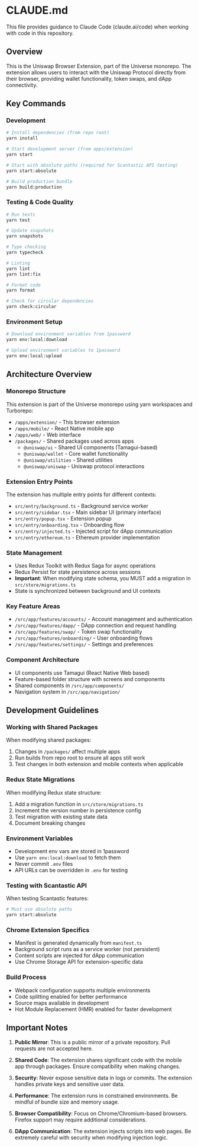 # CLAUDE.md

This file provides guidance to Claude Code (claude.ai/code) when working with code in this repository.

## Overview

This is the Uniswap Browser Extension, part of the Universe monorepo. The extension allows users to interact with the Uniswap Protocol directly from their browser, providing wallet functionality, token swaps, and dApp connectivity.

## Key Commands

### Development

```bash
# Install dependencies (from repo root)
yarn install

# Start development server (from apps/extension)
yarn start

# Start with absolute paths (required for Scantastic API testing)
yarn start:absolute

# Build production bundle
yarn build:production
```

### Testing & Code Quality

```bash
# Run tests
yarn test

# Update snapshots
yarn snapshots

# Type checking
yarn typecheck

# Linting
yarn lint
yarn lint:fix

# Format code
yarn format

# Check for circular dependencies
yarn check:circular
```

### Environment Setup

```bash
# Download environment variables from 1password
yarn env:local:download

# Upload environment variables to 1password
yarn env:local:upload
```

## Architecture Overview

### Monorepo Structure

This extension is part of the Universe monorepo using yarn workspaces and Turborepo:

- `/apps/extension/` - This browser extension
- `/apps/mobile/` - React Native mobile app
- `/apps/web/` - Web interface
- `/packages/` - Shared packages used across apps
  - `@uniswap/ui` - Shared UI components (Tamagui-based)
  - `@uniswap/wallet` - Core wallet functionality
  - `@uniswap/utilities` - Shared utilities
  - `@uniswap/uniswap` - Uniswap protocol interactions

### Extension Entry Points

The extension has multiple entry points for different contexts:

- `src/entry/background.ts` - Background service worker
- `src/entry/sidebar.tsx` - Main sidebar UI (primary interface)
- `src/entry/popup.tsx` - Extension popup
- `src/entry/onboarding.tsx` - Onboarding flow
- `src/entry/injected.ts` - Injected script for dApp communication
- `src/entry/ethereum.ts` - Ethereum provider implementation

### State Management

- Uses Redux Toolkit with Redux Saga for async operations
- Redux Persist for state persistence across sessions
- **Important**: When modifying state schema, you MUST add a migration in `src/store/migrations.ts`
- State is synchronized between background and UI contexts

### Key Feature Areas

- `/src/app/features/accounts/` - Account management and authentication
- `/src/app/features/dapp/` - DApp connection and request handling
- `/src/app/features/swap/` - Token swap functionality
- `/src/app/features/onboarding/` - User onboarding flows
- `/src/app/features/settings/` - Settings and preferences

### Component Architecture

- UI components use Tamagui (React Native Web based)
- Feature-based folder structure with screens and components
- Shared components in `/src/app/components/`
- Navigation system in `/src/app/navigation/`

## Development Guidelines

### Working with Shared Packages

When modifying shared packages:

1. Changes in `/packages/` affect multiple apps
2. Run builds from repo root to ensure all apps still work
3. Test changes in both extension and mobile contexts when applicable

### Redux State Migrations

When modifying Redux state structure:

1. Add a migration function in `src/store/migrations.ts`
2. Increment the version number in persistence config
3. Test migration with existing state data
4. Document breaking changes

### Environment Variables

- Development env vars are stored in 1password
- Use `yarn env:local:download` to fetch them
- Never commit `.env` files
- API URLs can be overridden in `.env` for testing

### Testing with Scantastic API

When testing Scantastic features:

```bash
# Must use absolute paths
yarn start:absolute
```

### Chrome Extension Specifics

- Manifest is generated dynamically from `manifest.ts`
- Background script runs as a service worker (not persistent)
- Content scripts are injected for dApp communication
- Use Chrome Storage API for extension-specific data

### Build Process

- Webpack configuration supports multiple environments
- Code splitting enabled for better performance
- Source maps available in development
- Hot Module Replacement (HMR) enabled for faster development

## Important Notes

1. **Public Mirror**: This is a public mirror of a private repository. Pull requests are not accepted here.

2. **Shared Code**: The extension shares significant code with the mobile app through packages. Ensure compatibility when making changes.

3. **Security**: Never expose sensitive data in logs or commits. The extension handles private keys and sensitive user data.

4. **Performance**: The extension runs in constrained environments. Be mindful of bundle size and memory usage.

5. **Browser Compatibility**: Focus on Chrome/Chromium-based browsers. Firefox support may require additional considerations.

6. **DApp Communication**: The extension injects scripts into web pages. Be extremely careful with security when modifying injection logic.
